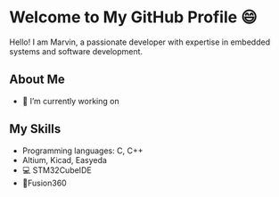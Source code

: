 # Welcome to My GitHub Profile 😄

Hello! I am Marvin, a passionate developer with expertise in embedded systems and software development.

## About Me
- 🔭 I’m currently working on 

## My Skills
- Programming languages: C, C++
- Altium, Kicad, Easyeda
- 💻 STM32CubeIDE 
- 🦿Fusion360 


